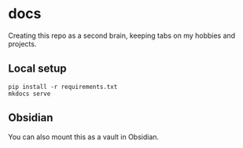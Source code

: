 # docs

Creating this repo as a second brain, keeping tabs on my hobbies and projects.

## Local setup

```
pip install -r requirements.txt
mkdocs serve
```

## Obsidian

You can also mount this as a vault in Obsidian.

```

```
